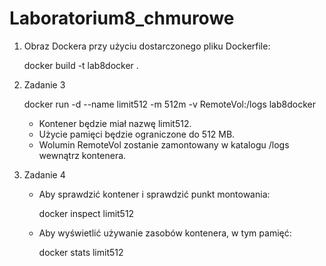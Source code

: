 # Laboratorium8_chmurowe
1. Obraz Dockera przy użyciu dostarczonego pliku Dockerfile:

   docker build -t lab8docker .
   

2. Zadanie 3

   docker run -d --name limit512 -m 512m -v RemoteVol:/logs lab8docker
   

   - Kontener będzie miał nazwę limit512.
   - Użycie pamięci będzie ograniczone do 512 MB.
   - Wolumin RemoteVol zostanie zamontowany w katalogu /logs wewnątrz kontenera.

3. Zadanie 4

   - Aby sprawdzić kontener i sprawdzić punkt montowania:

     docker inspect limit512
     

   - Aby wyświetlić używanie zasobów kontenera, w tym pamięć:

     docker stats limit512
